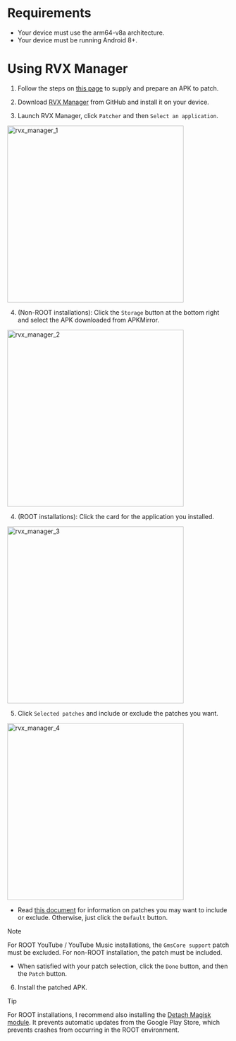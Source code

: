 Requirements
==

- Your device must use the arm64-v8a architecture.
- Your device must be running Android 8+.


Using RVX Manager
==

1. Follow the steps on [this page](https://github.com/inotia00/revanced-documentation/blob/main/docs/supplying-an-apk.md) to supply and prepare an APK to patch.


2. Download [RVX Manager](https://github.com/inotia00/revanced-manager/releases/latest) from GitHub and install it on your device.


3. Launch RVX Manager, click `Patcher` and then `Select an application`.

<img src="https://github.com/inotia00/revanced-documentation/blob/main/images/rvx_manager_1.png" alt="rvx_manager_1" width="400"/>


4. (Non-ROOT installations): Click the `Storage` button at the bottom right and select the APK downloaded from APKMirror.

<img src="https://github.com/inotia00/revanced-documentation/blob/main/images/rvx_manager_2.png" alt="rvx_manager_2" width="400"/>


4. (ROOT installations): Click the card for the application you installed.

<img src="https://github.com/inotia00/revanced-documentation/blob/main/images/rvx_manager_3.png" alt="rvx_manager_3" width="400"/>


5. Click `Selected patches` and include or exclude the patches you want.

<img src="https://github.com/inotia00/revanced-documentation/blob/main/images/rvx_manager_4.png" alt="rvx_manager_4" width="400"/>


- Read [this document](https://github.com/inotia00/revanced-documentation/blob/main/docs/information-about-patches.md) for information on patches you may want to include or exclude. Otherwise, just click the `Default` button.

> [!NOTE]
> For ROOT YouTube / YouTube Music installations, the `GmsCore support` patch must be excluded. For non-ROOT installation, the patch must be included.

- When satisfied with your patch selection, click the `Done` button, and then the `Patch` button. 


6. Install the patched APK.

> [!TIP]
> For ROOT installations, I recommend also installing the [Detach Magisk module](https://forum.xda-developers.com/t/module-detach3-detach-market-links.3447494/). It prevents automatic updates from the Google Play Store, which prevents crashes from occurring in the ROOT environment.